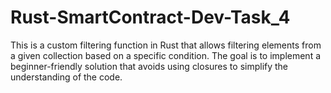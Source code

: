 # Rust-SmartContract-Dev-Task_4

This is a custom filtering function in Rust that allows filtering elements from a given collection based on a specific condition. The goal is to implement a beginner-friendly solution that avoids using closures to simplify the understanding of the code.
